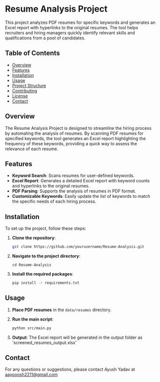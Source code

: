 # Resume Analysis Project

This project analyzes PDF resumes for specific keywords and generates an Excel report with hyperlinks to the original resumes. The tool helps recruiters and hiring managers quickly identify relevant skills and qualifications from a pool of candidates.

## Table of Contents
- [Overview](#overview)
- [Features](#features)
- [Installation](#installation)
- [Usage](#usage)
- [Project Structure](#project-structure)
- [Contributing](#contributing)
- [License](#license)
- [Contact](#contact)

## Overview

The Resume Analysis Project is designed to streamline the hiring process by automating the analysis of resumes. By scanning PDF resumes for specified keywords, the tool generates an Excel report highlighting the frequency of these keywords, providing a quick way to assess the relevance of each resume.

## Features
- **Keyword Search**: Scans resumes for user-defined keywords.
- **Excel Report**: Generates a detailed Excel report with keyword counts and hyperlinks to the original resumes.
- **PDF Parsing**: Supports the analysis of resumes in PDF format.
- **Customizable Keywords**: Easily update the list of keywords to match the specific needs of each hiring process.

## Installation

To set up the project, follow these steps:

1. **Clone the repository**:
   ```bash
   git clone https://github.com/yourusername/Resume-Analysis.git

2. **Navigate to the project directory**:
     ```bash\
     cd Resume-Analysis

3. **Install the required packages**:
     ```bash
     pip install -r requirements.txt


## Usage

1. **Place PDF resumes** in the `data/resumes` directory.

2. **Run the main script**:
   ```bash
   python src/main.py
   
3. **Output**: The Excel report will be generated in the output folder as 'screened_resumes_output.xlsx'

## Contact

For any questions or suggestions, please contact Ayush Yadav at aayooosh2211@gmail.com

